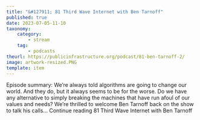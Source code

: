 ```yaml
---
title: "&#127911; 81 Third Wave Internet with Ben Tarnoff"
published: true
date: 2023-07-05-11-10
taxonomy:
    category:
        - stream
    tag:
        - podcasts
theurl: https://publicinfrastructure.org/podcast/81-ben-tarnoff-2/
image: artwork-resized.PNG
template: item
---
```


Episode summary: We&rsquo;re always told algorithms are going to change our world. And they do, but it always seems to be for the worse. Do we have any alternative to simply breaking the machines that have run afoul of our values and needs? We&rsquo;re thrilled to welcome Ben Tarnoff back on the show to talk his calls&hellip; Continue reading 81 Third Wave Internet with Ben Tarnoff
